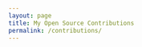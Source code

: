 ```yaml
---
layout: page
title: My Open Source Contributions
permalink: /contributions/
---
```


<!--
The first column, Contribution, must be a hyperlink to the actual contribution,
such as the Wikipedia edit or pull request, etc., with a suitable name.
Type of the contribution should be "Wikipedia edit", "OpenStreet Map feature",
"Project Documentation", "Project Code", "Blog Edit", etc.






| Week #       | Contribution (Link)  | Type  | Description |
|---|:---|:---|:---|
|  5   | OSM Changeset   | OpenSteetMap Feature|  I updated some of the information for La Chula    |
|     |     |     |      |
|     |     |     |      |
